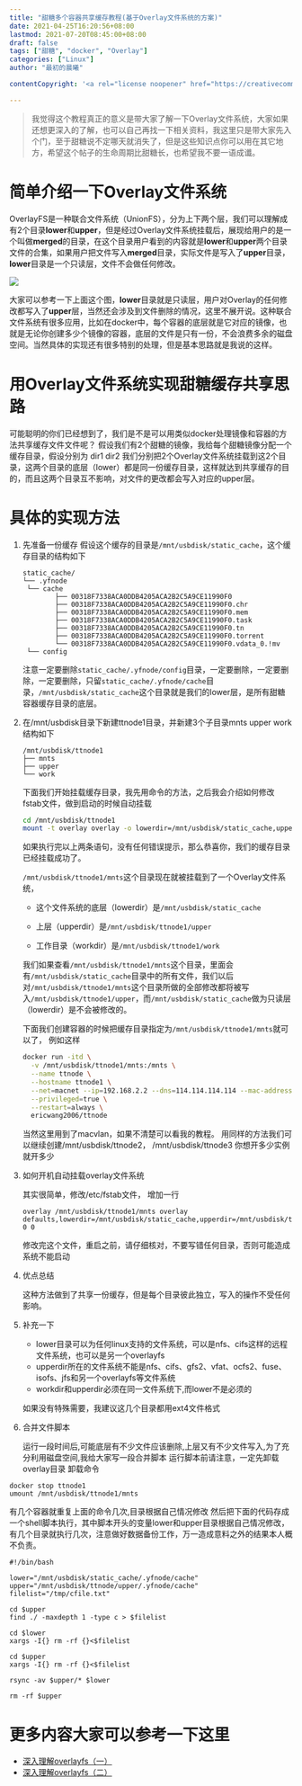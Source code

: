 ```yaml
---
title: "甜糖多个容器共享缓存教程(基于Overlay文件系统的方案)"
date: 2021-04-25T16:20:56+08:00
lastmod: 2021-07-20T08:45:00+08:00
draft: false
tags: ["甜糖", "docker", "Overlay"]
categories: ["Linux"]
author: "最初的晨曦"

contentCopyright: '<a rel="license noopener" href="https://creativecommons.org/licenses/by-nc-sa/4.0/deed.zh" target="_blank">本文章采用 CC BY-NC-SA 4.0 许可协议</a>'

---
```


> 我觉得这个教程真正的意义是带大家了解一下Overlay文件系统，大家如果还想更深入的了解，也可以自己再找一下相关资料，我这里只是带大家先入个门，至于甜糖说不定哪天就消失了，但是这些知识点你可以用在其它地方，希望这个帖子的生命周期比甜糖长，也希望我不要一语成谶。


# 简单介绍一下Overlay文件系统

OverlayFS是一种联合文件系统（UnionFS），分为上下两个层，我们可以理解成有2个目录**lower**和**upper**，但是经过Overlay文件系统挂载后，展现给用户的是一个叫做**merged**的目录，在这个目录用户看到的内容就是**lower**和**upper**两个目录文件的合集，如果用户把文件写入**merged**目录，实际文件是写入了**upper**目录，**lower**目录是一个只读层，文件不会做任何修改。

![](../../images/0001/OverlayFS_Image.png)

大家可以参考一下上面这个图，**lower**目录就是只读层，用户对Overlay的任何修改都写入了**upper**层，当然还会涉及到文件删除的情况，这里不展开说。这种联合文件系统有很多应用，比如在docker中，每个容器的底层就是它对应的镜像，也就是无论你创建多少个镜像的容器，底层的文件是只有一份，不会浪费多余的磁盘空间。当然具体的实现还有很多特别的处理，但是基本思路就是我说的这样。

# 用Overlay文件系统实现甜糖缓存共享思路

可能聪明的你们已经想到了，我们是不是可以用类似docker处理镜像和容器的方法共享缓存文件文件呢？
假设我们有2个甜糖的镜像，我给每个甜糖镜像分配一个缓存目录，假设分别为
dir1
dir2
我们分别把2个Overlay文件系统挂载到这2个目录，这两个目录的底层（lower）都是同一份缓存目录，这样就达到共享缓存的目的，而且这两个目录互不影响，对文件的更改都会写入对应的upper层。

# 具体的实现方法

1. 先准备一份缓存
   假设这个缓存的目录是`/mnt/usbdisk/static_cache`，这个缓存目录的结构如下

   ```
   static_cache/
   └── .yfnode
   	└── cache
   		   ├── 00318F7338ACA0DDB4205ACA2B2C5A9CE11990F0
   		   ├── 00318F7338ACA0DDB4205ACA2B2C5A9CE11990F0.chr
   		   ├── 00318F7338ACA0DDB4205ACA2B2C5A9CE11990F0.mem
   		   ├── 00318F7338ACA0DDB4205ACA2B2C5A9CE11990F0.task
   		   ├── 00318F7338ACA0DDB4205ACA2B2C5A9CE11990F0.tn
   		   ├── 00318F7338ACA0DDB4205ACA2B2C5A9CE11990F0.torrent
   		   └── 00318F7338ACA0DDB4205ACA2B2C5A9CE11990F0.vdata_0.!mv
   	└── config
   ```

   注意一定要删除`static_cache/.yfnode/config`目录，一定要删除，一定要删除，一定要删除，只留`static_cache/.yfnode/cache`目录，`/mnt/usbdisk/static_cache`这个目录就是我们的lower层，是所有甜糖容器缓存目录的底层。

2. 在/mnt/usbdisk目录下新建ttnode1目录，并新建3个子目录mnts upper work
   结构如下

   ```
   /mnt/usbdisk/ttnode1
   ├── mnts
   ├── upper
   └── work
   ```

   下面我们开始挂载缓存目录，我先用命令的方法，之后我会介绍如何修改fstab文件，做到启动的时候自动挂载

   ```bash
   cd /mnt/usbdisk/ttnode1
   mount -t overlay overlay -o lowerdir=/mnt/usbdisk/static_cache,upperdir=./upper,workdir=./work,index=off,nfs_export=off  ./mnts
   ```

   如果执行完以上两条语句，没有任何错误提示，那么恭喜你，我们的缓存目录已经挂载成功了。

   `/mnt/usbdisk/ttnode1/mnts`这个目录现在就被挂载到了一个Overlay文件系统，	

   - 这个文件系统的底层（lowerdir）是`/mnt/usbdisk/static_cache`

   - 上层（upperdir）是`/mnt/usbdisk/ttnode1/upper`

   - 工作目录（workdir）是`/mnt/usbdisk/ttnode1/work`

   我们如果查看`/mnt/usbdisk/ttnode1/mnts`这个目录，里面会有`/mnt/usbdisk/static_cache`目录中的所有文件，我们以后对`/mnt/usbdisk/ttnode1/mnts`这个目录所做的全部修改都将被写入`/mnt/usbdisk/ttnode1/upper`，而`/mnt/usbdisk/static_cache`做为只读层（lowerdir）是不会被修改的。

   下面我们创建容器的时候把缓存目录指定为`/mnt/usbdisk/ttnode1/mnts`就可以了，
   例如这样

   ```bash
   docker run -itd \
     -v /mnt/usbdisk/ttnode1/mnts:/mnts \
     --name ttnode \
     --hostname ttnode1 \
     --net=macnet --ip=192.168.2.2 --dns=114.114.114.114 --mac-address C2:F2:9C:C5:B2:94 \
     --privileged=true \
     --restart=always \
     ericwang2006/ttnode
   ```

   当然这里用到了macvlan，如果不清楚可以看我的教程。
   用同样的方法我们可以继续创建/mnt/usbdisk/ttnode2， /mnt/usbdisk/ttnode3 你想开多少实例就开多少

3. 如何开机自动挂载overlay文件系统

   其实很简单，修改/etc/fstab文件， 增加一行

   ```
   overlay /mnt/usbdisk/ttnode1/mnts overlay defaults,lowerdir=/mnt/usbdisk/static_cache,upperdir=/mnt/usbdisk/ttnode1/upper,workdir=/mnt/usbdisk/ttnode1/work,index=off,nfs_export=off 0 0
   ```

   修改完这个文件，重启之前，请仔细核对，不要写错任何目录，否则可能造成系统不能启动

4. 优点总结

   这种方法做到了共享一份缓存，但是每个目录彼此独立，写入的操作不受任何影响。

5. 补充一下

   - lower目录可以为任何linux支持的文件系统，可以是nfs、cifs这样的远程文件系统，也可以是另一个overlayfs
   - upperdir所在的文件系统不能是nfs、cifs、gfs2、vfat、ocfs2、fuse、isofs、jfs和另一个overlayfs等文件系统
   - workdir和upperdir必须在同一文件系统下,而lower不是必须的

   如果没有特殊需要，我建议这几个目录都用ext4文件格式
   
6. 合并文件脚本

   运行一段时间后,可能底层有不少文件应该删除,上层又有不少文件写入,为了充分利用磁盘空间,我给大家写一段合并脚本
   运行脚本前请注意，一定先卸载overlay目录
   卸载命令
```
docker stop ttnode1
umount /mnt/usbdisk/ttnode1/mnts
```
有几个容器就重复上面的命令几次,目录根据自己情况修改
然后把下面的代码存成一个shell脚本执行，其中脚本开头的变量lower和upper目录根据自己情况修改，有几个目录就执行几次，注意做好数据备份工作，万一造成意料之外的结果本人概不负责。
```
#!/bin/bash

lower="/mnt/usbdisk/static_cache/.yfnode/cache"
upper="/mnt/usbdisk/ttnode/upper/.yfnode/cache"
filelist="/tmp/cfile.txt"

cd $upper
find ./ -maxdepth 1 -type c > $filelist

cd $lower
xargs -I{} rm -rf {}<$filelist

cd $upper
xargs -I{} rm -rf {}<$filelist

rsync -av $upper/* $lower

rm -rf $upper

```


# 更多内容大家可以参考一下这里

- [深入理解overlayfs（一）](../../images/0001/overlayfs1.pdf)
- [深入理解overlayfs（二）](../../images/0001/overlayfs2.pdf)